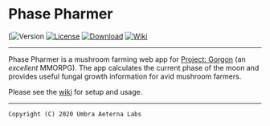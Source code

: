 # Phase Pharmer


[![Version](https://img.shields.io/badge/version-v0.1.3-brightgreen)
[![License](https://img.shields.io/badge/license-GNU%20GPLv3-blue.svg)](https://github.com/Umbra-Aeterna-Labs/PhasePharmer/blob/master/LICENSE)
[![Download](https://img.shields.io/badge/download-latest-blueviolet.svg)](https://github.com/Umbra-Aeterna-Labs/PhasePharmer/releases)
[![Wiki](https://img.shields.io/badge/visit-wiki-red.svg)](https://github.com/Umbra-Aeterna-Labs/PhasePharmer/wiki)

---

Phase Pharmer is a mushroom farming web app for 
[Project: Gorgon](https://projectgorgon.com) (an *excellent* MMORPG). 
The app calculates the current phase of the moon and provides useful 
fungal growth information for avid mushroom farmers.

Please see the [wiki](https://github.com/Umbra-Aeterna-Labs/PhasePharmer/wiki) for setup and usage.

---

    Copyright (C) 2020 Umbra Aeterna Labs
